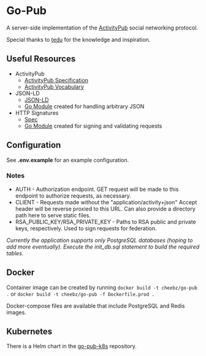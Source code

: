 # Go-Pub
A server-side implementation of the [ActivityPub](https://www.w3.org/TR/activitypub/) social networking protocol.

Special thanks to [tedu](https://www.tedunangst.com/) for the knowledge and inspiration.

## Useful Resources
- ActivityPub
    - [ActivityPub Specification](https://www.w3.org/TR/activitypub/)
    - [ActivityPub Vocabulary](https://www.w3.org/TR/activitystreams-vocabulary/)
- JSON-LD
    - [JSON-LD](https://json-ld.org/)
    - [Go Module](https://github.com/cheebz/arb) created for handling arbitrary JSON
- HTTP Signatures
    - [Spec](https://datatracker.ietf.org/doc/html/draft-cavage-http-signatures)
    - [Go Module](https://github.com/cheebz/sigs) created for signing and validating requests

## Configuration
See **.env.example** for an example configuration.

### Notes
- AUTH - Authorization endpoint. GET request will be made to this endpoint to authorize requests, as necessary.
- CLIENT - Requests made without the "application/activity+json" Accept header will be reverse proxied to this URL. Can also provide a directory path here to serve static files.
- RSA_PUBLIC_KEY/RSA_PRIVATE_KEY - Paths to RSA public and private keys, respectively. Used to sign requests for federation.

*Currently the application supports only PostgreSQL databases (hoping to add more eventually). Execute the init_db.sql statement to build the required tables.*

## Docker
Container image can be created by running `docker build -t cheebz/go-pub .` or `docker build -t cheebz/go-pub -f Dockerfile.prod .`

Docker-compose files are available that include PostgreSQL and Redis images.

## Kubernetes
There is a Helm chart in the [go-pub-k8s](https://github.com/cbodonnell/go-pub-k8s) repository.
